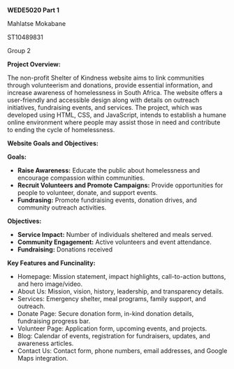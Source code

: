 <strong>WEDE5020 Part 1</strong>

Mahlatse Mokabane

ST10489831

Group 2

<strong>Project Overview:</strong>

The non-profit Shelter of Kindness website aims to link communities through volunteerism and donations, provide essential information, and increase awareness of homelessness in South Africa.  The website offers a user-friendly and accessible design along with details on outreach initiatives, fundraising events, and services.  The project, which was developed using HTML, CSS, and JavaScript, intends to establish a humane online environment where people may assist those in need and contribute to ending the cycle of homelessness.

<strong>Website Goals and Objectives:</strong>

<strong>Goals:</strong>

<ul>
  <li><strong>Raise Awareness:</strong> Educate the public about homelessness and encourage 
compassion within communities.</li>
  <li><strong>Recruit Volunteers and Promote Campaigns:</strong> Provide opportunities for people to 
volunteer, donate, and support events. </li>
  <li>
    <strong>Fundrasing:</strong> Promote fundraising events, donation drives, and community outreach activities. 
  </li>
</ul>

<strong>Objectives:</strong>

<ul>
  <li><strong>Service Impact:</strong> Number of individuals sheltered and meals served.</li>
  <li><strong>Community Engagement:</strong> Active volunteers and event attendance.</li>
  <li><strong>Fundraising:</strong> Donations received</li>
</ul>

<strong>Key Features and Funcinality:</strong>

<ul>
  <li>Homepage: Mission statement, impact highlights, call-to-action buttons, and hero 
image/video.</li>
  <li>About Us: Mission, vision, history, leadership, and transparency details.</li>
  <li>Services: Emergency shelter, meal programs, family support, and outreach.</li>
  <li>Donate Page: Secure donation form, in-kind donation details, fundraising progress 
bar.</li>
  <li>Volunteer Page: Application form, upcoming events, and projects.</li>
  <li>Blog: Calendar of events, registration for fundraisers, updates, and awareness articles.</li>
  <li>Contact Us: Contact form, phone numbers, email addresses, and Google Maps 
integration.</li>
</ul> 






